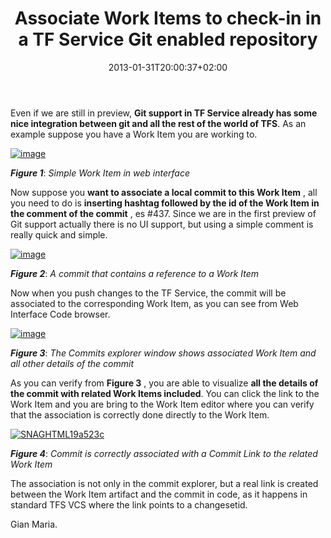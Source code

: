 ﻿---
title: "Associate Work Items to check-in in a TF Service Git enabled repository"
description: ""
date: 2013-01-31T20:00:37+02:00
draft: false
tags: [Git,Tfs]
categories: [Tfs]
---
Even if we are still in preview,  **Git support in TF Service already has some nice integration between git and all the rest of the world of TFS**. As an example suppose you have a Work Item you are working to.

[![image](https://www.codewrecks.com/blog/wp-content/uploads/2013/01/image_thumb11.png "image")](https://www.codewrecks.com/blog/wp-content/uploads/2013/01/image11.png)

 ***Figure 1***: *Simple Work Item in web interface*

Now suppose you  **want to associate a local commit to this Work Item** , all you need to do is  **inserting hashtag followed by the id of the Work Item in the comment of the commit** , es #437. Since we are in the first preview of Git support actually there is no UI support, but using a simple comment is really quick and simple.

[![image](https://www.codewrecks.com/blog/wp-content/uploads/2013/01/image_thumb12.png "image")](https://www.codewrecks.com/blog/wp-content/uploads/2013/01/image12.png)

 ***Figure 2***: *A commit that contains a reference to a Work Item*

Now when you push changes to the TF Service, the commit will be associated to the corresponding Work Item, as you can see from Web Interface Code browser.

[![image](https://www.codewrecks.com/blog/wp-content/uploads/2013/01/image_thumb13.png "image")](https://www.codewrecks.com/blog/wp-content/uploads/2013/01/image13.png)

 ***Figure 3***: *The Commits explorer window shows associated Work Item and all other details of the commit*

As you can verify from  **Figure 3** , you are able to visualize  **all the details of the commit with related Work Items included**. You can click the link to the Work Item and you are bring to the Work Item editor where you can verify that the association is correctly done directly to the Work Item.

[![SNAGHTML19a523c](https://www.codewrecks.com/blog/wp-content/uploads/2013/01/SNAGHTML19a523c_thumb.png "SNAGHTML19a523c")](https://www.codewrecks.com/blog/wp-content/uploads/2013/01/SNAGHTML19a523c.png)

 ***Figure 4***: *Commit is correctly associated with a Commit Link to the related Work Item*

The association is not only in the commit explorer, but a real link is created between the Work Item artifact and the commit in code, as it happens in standard TFS VCS where the link points to a changesetid.

Gian Maria.
